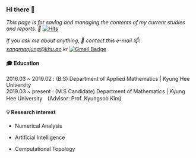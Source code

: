 ### Hi there 👋  
  
_This page is for saving and managing the contents of my current studies and reports. 🤔_ [![Hits](https://hits.seeyoufarm.com/api/count/incr/badge.svg?url=https%3A%2F%2Fgithub.com%2Fsangmanjung&count_bg=%23FFB0B0&title_bg=%23FF3D3D&icon=&icon_color=%23E7E7E7&title=VISIT&edge_flat=false)](https://hits.seeyoufarm.com)  
  
_If you ask me about anything, 💬 contact this e-mail 📫: sangmanjung@khu.ac.kr_ [![Gmail Badge](https://img.shields.io/badge/Gmail-d14836?style=flat-square&logo=Gmail&logoColor=white&link=mailto:jjuhee0913@gmail.com)](mailto:sangmanjung@khu.ac.kr)

  
#### 🎓 Education
2016.03 ~ 2019.02 : (B.S) Department of Applied Mathematics | Kyung Hee University  
2019.03 ~ present : (M.S Candidate) Department of Mathematics | Kyung Hee University　(Advisor: Prof. Kyungsoo Kim)  
  
#### 💡 Research interest
  
+ Numerical Analysis

+ Artificial Intelligence
    
+ Computational Topology
<!--
**normal92/normal92** is a ✨ _special_ ✨ repository because its `README.md` (this file) appears on your GitHub profile.

Here are some ideas to get you started:

- 🔭 I’m currently working on ...
- 🌱 I’m currently learning ...
- 👯 I’m looking to collaborate on ...
- 🤔 I’m looking for help with ...
- 💬 Ask me about ...
- 📫 How to reach me: ...
- 😄 Pronouns: ...
- ⚡ Fun fact: ...
-->
